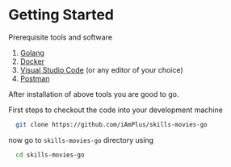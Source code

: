 # Getting Started

Prerequisite tools and software

1. [Golang](https://go.dev/)
2. [Docker](https://www.docker.com/)
3. [Visual Studio Code](https://code.visualstudio.com/) (or any editor of your choice)
5. [Postman](https://www.postman.com/)

After installation of above tools you are good to go.

First steps to checkout the code into your development machine

```bash
  git clone https://github.com/iAmPlus/skills-movies-go
```

now go to `skills-movies-go` directory using 

```bash
  cd skills-movies-go
```
